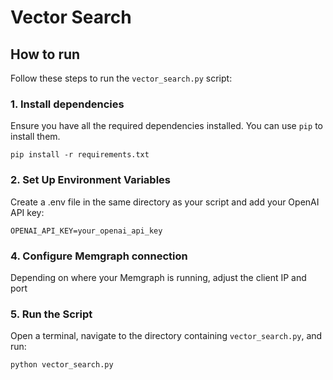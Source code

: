 # Vector Search

## How to run

Follow these steps to run the `vector_search.py` script:

### 1. Install dependencies

Ensure you have all the required dependencies installed. You can use `pip` to install them. 

```
pip install -r requirements.txt
```

### 2. Set Up Environment Variables

Create a .env file in the same directory as your script and add your OpenAI API key:

```
OPENAI_API_KEY=your_openai_api_key
```

### 4. Configure Memgraph connection

Depending on where your Memgraph is running, adjust the client IP and port 

### 5. Run the Script

Open a terminal, navigate to the directory containing `vector_search.py`, and run:

```
python vector_search.py
```